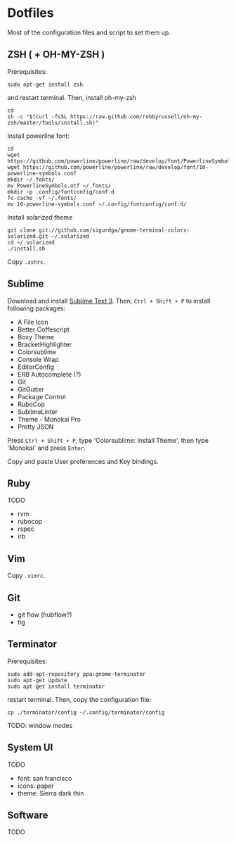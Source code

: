 # Dotfiles

Most of the configuration files and script to set them up.

## ZSH ( + OH-MY-ZSH )

Prerequisites:

```
sudo apt-get install zsh
```
and restart terminal. Then, install oh-my-zsh
```
cd
sh -c "$(curl -fsSL https://raw.github.com/robbyrussell/oh-my-zsh/master/tools/install.sh)"
```
Install powerline font:
```
cd
wget https://github.com/powerline/powerline/raw/develop/font/PowerlineSymbols.otf
wget https://github.com/powerline/powerline/raw/develop/font/10-powerline-symbols.conf
mkdir ~/.fonts/
mv PowerlineSymbols.otf ~/.fonts/
mkdir -p .config/fontconfig/conf.d
fc-cache -vf ~/.fonts/
mv 10-powerline-symbols.conf ~/.config/fontconfig/conf.d/
```
Install solarized theme
```
git clone git://github.com/sigurdga/gnome-terminal-colors-solarized.git ~/.solarized
cd ~/.solarized
./install.sh
```

Copy `.zshrc`.

## Sublime

Download and install [Sublime Text 3](https://www.sublimetext.com/). Then, `Ctrl + Shift + P` to install following packages:

- A File Icon
- Better Coffescript
- Boxy Theme
- BracketHighlighter
- Colorsublime
- Console Wrap
- EditorConfig
- ERB Autocomplete (?)
- Git
- GitGutter
- Package Control
- RuboCop
- SublimeLinter
- Theme - Monokai Pro
- Pretty JSON

Press `Ctrl + Shift + P`, type 'Colorsublime: Install Theme', then type 'Monokai' and press `Enter`.

Copy and paste User preferences and Key bindings.

## Ruby

TODO

- rvm
- rubocop
- rspec
- irb

## Vim

Copy `.vimrc`.

## Git

- git flow (hubflow?)
- tig

## Terminator

Prerequisites:

```
sudo add-apt-repository ppa:gnome-terminator
sudo apt-get update
sudo apt-get install terminator
```

restart terminal. Then, copy the configuration file:

```
cp ./terminator/config ~/.config/terminator/config
```

TODO: window modes 

## System UI

TODO

- font: san francisco
- icons: paper
- theme: Sierra dark thin

## Software

TODO

## 